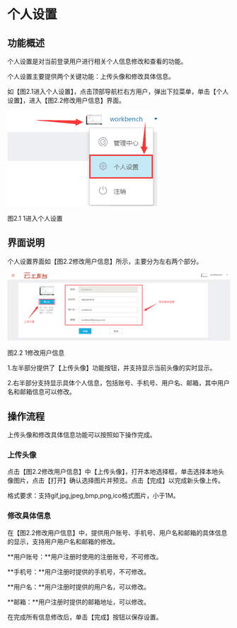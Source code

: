 # 个人设置

## 功能概述

个人设置是对当前登录用户进行相关个人信息修改和查看的功能。

个人设置主要提供两个关键功能：上传头像和修改具体信息。

如【图2.1进入个人设置】，点击顶部导航栏右方用户，弹出下拉菜单，单击【个人设置】，进入【图2.2修改用户信息】界面。

![](/articles/workbench/2-/image/image4.png)
 
图2.1 1进入个人设置

## 界面说明

个人设置界面如【图2.2修改用户信息】所示，主要分为左右两个部分。

![](/articles/workbench/2-/image/image5.png)
 
图2.2 1修改用户信息

1.左半部分提供了【上传头像】功能按钮，并支持显示当前头像的实时显示。

2.右半部分支持显示具体个人信息，包括账号、手机号、用户名、邮箱，其中用户名和邮箱信息可以修改。

## 操作流程

上传头像和修改具体信息功能可以按照如下操作完成。

### 上传头像

点击【图2.2修改用户信息】中【上传头像】，打开本地选择框，单击选择本地头像图片，点击【打开】确认选择图片并预览。点击【完成】以完成新头像上传。

格式要求：支持gif,jpg,jpeg,bmp,png,ico格式图片，小于1M。

### 修改具体信息

在【图2.2修改用户信息】中，提供用户账号、手机号、用户名和邮箱的具体信息的显示，支持用户用户名和邮箱的修改。

**用户账号：**用户注册时使用的注册账号，不可修改。

**手机号：**用户注册时提供的手机号，不可修改。

**用户名：**用户注册时提供的用户名，可以修改。

**邮箱：**用户注册时提供的邮箱地址，可以修改。

在完成所有信息修改后，单击【完成】按钮以保存设置。

